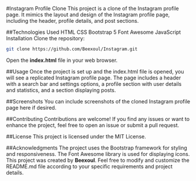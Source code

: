 #Instagram Profile Clone
This project is a clone of the Instagram profile page. It mimics the layout and design of the Instagram profile page, including the header, profile details, and post sections.

##Technologies Used
HTML
CSS
Bootstrap 5
Font Awesome
JavaScript
Installation
Clone the repository:

```bash
git clone https://github.com/Beexoul/Instagram.git
````
Open the <b>index.html</b> file in your web browser.

##Usage
Once the project is set up and the index.html file is opened, you will see a replicated Instagram profile page. The page includes a header with a search bar and settings options, a profile section with user details and statistics, and a section displaying posts.

##Screenshots
You can include screenshots of the cloned Instagram profile page here if desired.

##Contributing
Contributions are welcome! If you find any issues or want to enhance the project, feel free to open an issue or submit a pull request.

##License
This project is licensed under the MIT License.

##Acknowledgments
The project uses the Bootstrap framework for styling and responsiveness.
The Font Awesome library is used for displaying icons.
This project was created by <b>Beexoul</b>.
Feel free to modify and customize the README.md file according to your specific requirements and project details.
